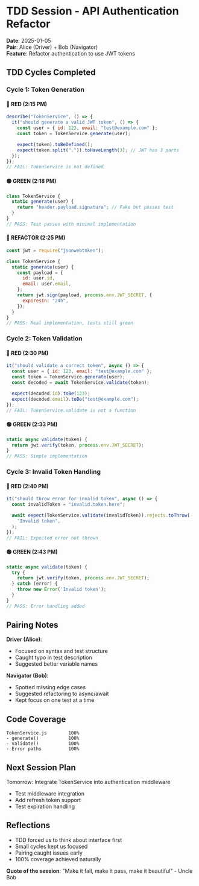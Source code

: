 # TDD Session - API Authentication Refactor

**Date**: 2025-01-05\
**Pair**: Alice (Driver) + Bob (Navigator)\
**Feature**: Refactor authentication to use JWT tokens

## TDD Cycles Completed

### Cycle 1: Token Generation

#### 🔴 RED (2:15 PM)

```javascript
describe("TokenService", () => {
  it("should generate a valid JWT token", () => {
    const user = { id: 123, email: "test@example.com" };
    const token = TokenService.generate(user);

    expect(token).toBeDefined();
    expect(token.split(".")).toHaveLength(3); // JWT has 3 parts
  });
});
// FAIL: TokenService is not defined
```

#### 🟢 GREEN (2:18 PM)

```javascript
class TokenService {
  static generate(user) {
    return "header.payload.signature"; // Fake but passes test
  }
}
// PASS: Test passes with minimal implementation
```

#### 🔵 REFACTOR (2:25 PM)

```javascript
const jwt = require("jsonwebtoken");

class TokenService {
  static generate(user) {
    const payload = {
      id: user.id,
      email: user.email,
    };
    return jwt.sign(payload, process.env.JWT_SECRET, {
      expiresIn: "24h",
    });
  }
}
// PASS: Real implementation, tests still green
```

### Cycle 2: Token Validation

#### 🔴 RED (2:30 PM)

```javascript
it("should validate a correct token", async () => {
  const user = { id: 123, email: "test@example.com" };
  const token = TokenService.generate(user);
  const decoded = await TokenService.validate(token);

  expect(decoded.id).toBe(123);
  expect(decoded.email).toBe("test@example.com");
});
// FAIL: TokenService.validate is not a function
```

#### 🟢 GREEN (2:33 PM)

```javascript
static async validate(token) {
  return jwt.verify(token, process.env.JWT_SECRET);
}
// PASS: Simple implementation
```

### Cycle 3: Invalid Token Handling

#### 🔴 RED (2:40 PM)

```javascript
it("should throw error for invalid token", async () => {
  const invalidToken = "invalid.token.here";

  await expect(TokenService.validate(invalidToken)).rejects.toThrow(
    "Invalid token",
  );
});
// FAIL: Expected error not thrown
```

#### 🟢 GREEN (2:43 PM)

```javascript
static async validate(token) {
  try {
    return jwt.verify(token, process.env.JWT_SECRET);
  } catch (error) {
    throw new Error('Invalid token');
  }
}
// PASS: Error handling added
```

## Pairing Notes

**Driver (Alice)**:

- Focused on syntax and test structure
- Caught typo in test description
- Suggested better variable names

**Navigator (Bob)**:

- Spotted missing edge cases
- Suggested refactoring to async/await
- Kept focus on one test at a time

## Code Coverage

```
TokenService.js        100%
- generate()           100%
- validate()           100%
- Error paths          100%
```

## Next Session Plan

Tomorrow: Integrate TokenService into authentication middleware

- Test middleware integration
- Add refresh token support
- Test expiration handling

## Reflections

- TDD forced us to think about interface first
- Small cycles kept us focused
- Pairing caught issues early
- 100% coverage achieved naturally

**Quote of the session**: "Make it fail, make it pass, make it beautiful" - Uncle Bob
